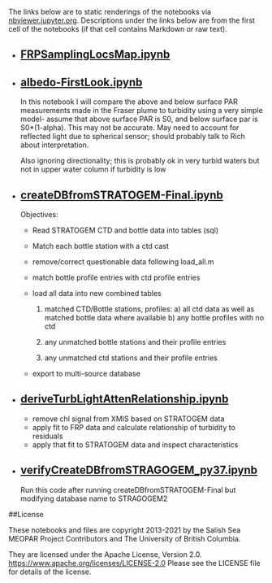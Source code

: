 The links below are to static renderings of the notebooks via
[nbviewer.jupyter.org](https://nbviewer.jupyter.org/).
Descriptions under the links below are from the first cell of the notebooks
(if that cell contains Markdown or raw text).

* ## [FRPSamplingLocsMap.ipynb](https://nbviewer.jupyter.org/github/SalishSeaCast/analysis-elise-2/blob/master/notebooks/PARPaper/FRPSamplingLocsMap.ipynb)  
    
* ## [albedo-FirstLook.ipynb](https://nbviewer.jupyter.org/github/SalishSeaCast/analysis-elise-2/blob/master/notebooks/PARPaper/albedo-FirstLook.ipynb)  
    
    In this notebook I will compare the above and below surface PAR measurements made in the Fraser plume to turbidity using a very simple model- assume that above surface PAR is S0, and below surface par is S0*(1-alpha). This may not be accurate. May need to account for reflected light due to spherical sensor; should probably talk to Rich about interpretation.
    
    Also ignoring directionality; this is probably ok in very turbid waters but not in upper water column if turbidity is low

* ## [createDBfromSTRATOGEM-Final.ipynb](https://nbviewer.jupyter.org/github/SalishSeaCast/analysis-elise-2/blob/master/notebooks/PARPaper/createDBfromSTRATOGEM-Final.ipynb)  
    
    Objectives:
    - Read STRATOGEM CTD and bottle data into tables (sql)
    - Match each bottle station with a ctd cast
    - remove/correct questionable data following load_all.m
    - match bottle profile entries with ctd profile entries
    - load all data into new combined tables
    
        1) matched CTD/Bottle stations, profiles:
            a) all ctd data as well as matched bottle data where available
            b) any bottle profiles with no ctd
            
        2) any unmatched bottle stations and their profile entries
        
        3) any unmatched ctd stations and their profile entries
       
    - export to multi-source database

* ## [deriveTurbLightAttenRelationship.ipynb](https://nbviewer.jupyter.org/github/SalishSeaCast/analysis-elise-2/blob/master/notebooks/PARPaper/deriveTurbLightAttenRelationship.ipynb)  
    
    - remove chl signal from XMIS based on STRATOGEM data
    - apply fit to FRP data and calculate relationship of turbidity to residuals
    - apply that fit to STRATOGEM data and inspect characteristics

* ## [verifyCreateDBfromSTRAGOGEM_py37.ipynb](https://nbviewer.jupyter.org/github/SalishSeaCast/analysis-elise-2/blob/master/notebooks/PARPaper/verifyCreateDBfromSTRAGOGEM_py37.ipynb)  
    
    Run this code after running createDBfromSTRATOGEM-Final but modifying database name to STRAGOGEM2


##License

These notebooks and files are copyright 2013-2021
by the Salish Sea MEOPAR Project Contributors
and The University of British Columbia.

They are licensed under the Apache License, Version 2.0.
https://www.apache.org/licenses/LICENSE-2.0
Please see the LICENSE file for details of the license.
